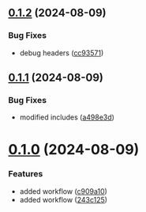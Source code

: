 ## [0.1.2](https://github.com/ErikMeinders/esp32_switchbot_api/compare/v0.1.1...v0.1.2) (2024-08-09)


### Bug Fixes

* debug headers ([cc93571](https://github.com/ErikMeinders/esp32_switchbot_api/commit/cc935712402776d5878f76663865b6254d64014c))

## [0.1.1](https://github.com/ErikMeinders/esp32_switchbot_api/compare/v0.1.0...v0.1.1) (2024-08-09)


### Bug Fixes

* modified includes ([a498e3d](https://github.com/ErikMeinders/esp32_switchbot_api/commit/a498e3db20df9dd02a254b243fd47b193de7b0d7))

# [0.1.0](https://github.com/ErikMeinders/esp32_switchbot_api/compare/v0.0.0...v0.1.0) (2024-08-09)


### Features

* added workflow ([c909a10](https://github.com/ErikMeinders/esp32_switchbot_api/commit/c909a109ea1f30d2555b982098f7e983846755a7))
* added workflow ([243c125](https://github.com/ErikMeinders/esp32_switchbot_api/commit/243c125bb0cfe40261519cfb817d536eeab17c5e))
